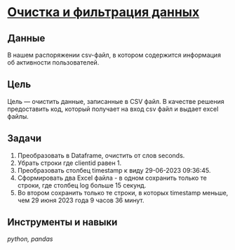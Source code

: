 # [Очистка и фильтрация данных]([https://github.com/Olesya-Khlybova/data-analyst-portfolio/blob/main/clean_filter_data/clean_filter_data.ipynb](https://github.com/Olesya-Khlybova/data-analyst-portfolio/blob/main/test_task_loyalty_plant/clean_filter_data.ipynb))
## Данные
В нашем распоряжении csv-файл, в котором содержится информация об активности пользователей.
## Цель 
Цель — очистить данные, записанные в CSV файл. В качестве решения предоставить код, который получает на вход csv файл и выдает excel файлы.
## Задачи
1. Преобразовать в Dataframe, очистить от слов seconds.
2. Убрать строки где clientid равен 1.
3. Преобразовать столбец timestamp к виду 29-06-2023 09:36:45.
4. Сформировать два Excel файла - в одном сохранить только те строки, где столбец log больше 15 секунд.
5. Во втором сохранить только те строки, в которых timestamp меньше, чем 29 июня 2023 года 9 часов 36 минут.
## Инструменты и навыки
_python, pandas_
